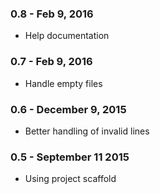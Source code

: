 ### 0.8 - Feb 9, 2016
* Help documentation

### 0.7 - Feb 9, 2016
* Handle empty files

### 0.6 - December 9, 2015
* Better handling of invalid lines

### 0.5 - September 11 2015
* Using project scaffold

